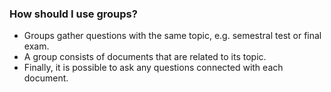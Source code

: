 ### How should I use groups?

- Groups gather questions with the same topic, e.g. semestral test or final exam.
- A group consists of documents that are related to its topic.
- Finally, it is possible to ask any questions connected with each document.
